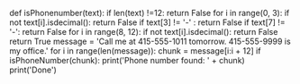 def isPhonenumber(text):
    if len(text) !=12:
        return False
    for i in range(0, 3):
        if not text[i].isdecimal():
            return False
        if text[3] != '-' :
            return False
        if text[7] != '-':
            return False
        for i in range(8, 12):
            if not text[i].isdecimal():
                return False
            return True
    message = 'Call me at 415-555-1011 tomorrow. 415-555-9999 is my office.'
    for i in range(len(message)):
    chunk = message[i:i + 12]
    if isPhoneNumber(chunk):
    print('Phone number found: ' + chunk)
    print('Done')
